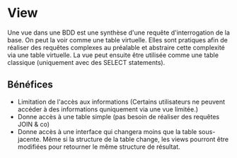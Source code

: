 # View
Une vue dans une BDD est une synthèse d'une requête d'interrogation de la base. On peut la voir comme une table virtuelle.
Elles sont pratiques afin de réaliser des requêtes complexes au préalable et abstraire cette complexité via une table virtuelle.
La vue peut ensuite être utilisée comme une table classique (uniquement avec des SELECT statements).
## Bénéfices
- Limitation de l'accès aux informations (Certains utilisateurs ne peuvent accéder à des informations quniquement via une vue limitée.)
- Donne accès à une table simple (pas besoin de réaliser des requêtes JOIN & co)
- Donne accès à une interface qui changera moins que la table sous-jacente. Même si la structure de la table change, les views pourront être modifiées pour retourner le même structure de résultat.
